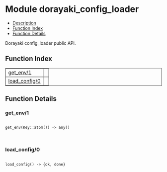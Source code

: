 

# Module dorayaki_config_loader #
* [Description](#description)
* [Function Index](#index)
* [Function Details](#functions)

Dorayaki config_loader public API.

<a name="index"></a>

## Function Index ##


<table width="100%" border="1" cellspacing="0" cellpadding="2" summary="function index"><tr><td valign="top"><a href="#get_env-1">get_env/1</a></td><td></td></tr><tr><td valign="top"><a href="#load_config-0">load_config/0</a></td><td></td></tr></table>


<a name="functions"></a>

## Function Details ##

<a name="get_env-1"></a>

### get_env/1 ###

<pre><code>
get_env(Key::atom()) -&gt; any()
</code></pre>
<br />

<a name="load_config-0"></a>

### load_config/0 ###

<pre><code>
load_config() -&gt; {ok, done}
</code></pre>
<br />

